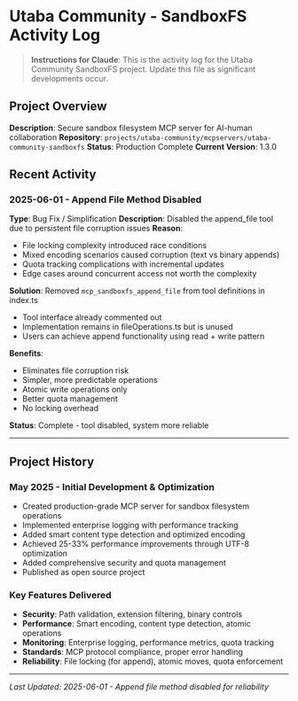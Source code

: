 # Utaba Community - SandboxFS Activity Log

> **Instructions for Claude**: This is the activity log for the Utaba Community SandboxFS project. Update this file as significant developments occur.

## Project Overview
**Description**: Secure sandbox filesystem MCP server for AI-human collaboration
**Repository**: `projects/utaba-community/mcpservers/utaba-community-sandboxfs`
**Status**: Production Complete
**Current Version**: 1.3.0

## Recent Activity

### 2025-06-01 - Append File Method Disabled
**Type**: Bug Fix / Simplification
**Description**: Disabled the append_file tool due to persistent file corruption issues
**Reason**: 
- File locking complexity introduced race conditions
- Mixed encoding scenarios caused corruption (text vs binary appends)
- Quota tracking complications with incremental updates
- Edge cases around concurrent access not worth the complexity

**Solution**: Removed `mcp_sandboxfs_append_file` from tool definitions in index.ts
- Tool interface already commented out
- Implementation remains in fileOperations.ts but is unused
- Users can achieve append functionality using read + write pattern

**Benefits**:
- Eliminates file corruption risk
- Simpler, more predictable operations
- Atomic write operations only
- Better quota management
- No locking overhead

**Status**: Complete - tool disabled, system more reliable

---

## Project History

### May 2025 - Initial Development & Optimization
- Created production-grade MCP server for sandbox filesystem operations
- Implemented enterprise logging with performance tracking
- Added smart content type detection and optimized encoding
- Achieved 25-33% performance improvements through UTF-8 optimization
- Added comprehensive security and quota management
- Published as open source project

### Key Features Delivered
- **Security**: Path validation, extension filtering, binary controls
- **Performance**: Smart encoding, content type detection, atomic operations
- **Monitoring**: Enterprise logging, performance metrics, quota tracking
- **Standards**: MCP protocol compliance, proper error handling
- **Reliability**: File locking (for append), atomic moves, quota enforcement

---

*Last Updated: 2025-06-01 - Append file method disabled for reliability*